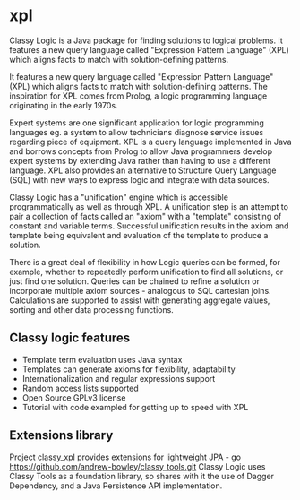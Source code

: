 # xpl
Classy Logic is a Java package for finding solutions to logical problems. It features 
a new query language called "Expression Pattern Language" (XPL) which aligns 
facts to match with solution-defining patterns.

It features a new query language called "Expression Pattern Language" (XPL) which aligns facts to match 
with solution-defining patterns. The inspiration for XPL comes from Prolog, a logic programming language 
originating in the early 1970s. 

Expert systems are one significant application for logic programming languages eg. a system to allow 
technicians diagnose service issues regarding piece of equipment. XPL is a query language implemented 
in Java and borrows concepts from Prolog to allow Java programmers develop expert systems by extending 
Java rather than having to use a different language. XPL also provides an alternative to Structure Query 
Language (SQL) with new ways to express logic and integrate with data sources.  

Classy Logic has a "unification" engine which is accessible programmatically as well as through XPL. 
A unification step is an attempt to pair a collection of facts called an "axiom" with a "template" 
consisting of constant and variable terms. Successful unification results in the axiom and template 
being equivalent and evaluation of the template to produce a solution. 

There is a great deal of flexibility in how Logic queries can be formed, for example, whether to 
repeatedly perform unification to find all solutions, or just find one solution. Queries can be 
chained to refine a solution or incorporate multiple axiom sources - analogous to SQL cartesian 
joins. Calculations are supported to assist with generating aggregate values, sorting and other 
data processing functions.


## Classy logic features
   * Template term evaluation uses Java syntax
   * Templates can generate axioms for flexibility, adaptability
   * Internationalization and regular expressions support
   * Random access lists supported
   * Open Source GPLv3 license
   * Tutorial with code exampled for getting up to speed with XPL

## Extensions library

Project classy_xpl provides extensions for lightweight JPA - go https://github.com/andrew-bowley/classy_tools.git
Classy Logic uses Classy Tools as a foundation library, so shares with it the use of Dagger Dependency,
and a Java Persistence API implementation.


